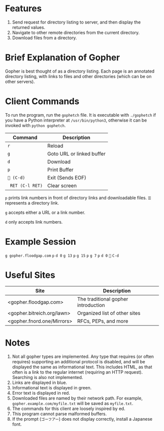 # Features

1. Send request for directory listing to server, and then display the returned values.
2. Navigate to other remote directories from the current directory.
3. Download files from a directory.

# Brief Explanation of Gopher

Gopher is best thought of as a directory listing. Each page is an annotated directory listing, with links to files and other directories (which can be on other servers).

# Client Commands

To run the program, run the `gophetch` file. It is executable with `./gophetch` if you have a Python interpreter at `/usr/bin/python3`, otherwise it can be invoked with `python gophetch`.

| Command           | Description               |
|-------------------|---------------------------|
| `r`               | Reload                    |
| `g`               | Goto URL or linked buffer |
| `d`               | Download                  |
| `p`               | Print Buffer              |
| ` (C-d)`         | Exit (Sends EOF)          |
| ` RET (C-l RET)` | Clear screen              |


`p` prints link numbers in front of directory links and downloadable files. `☰` represents a directory link.

`g` accepts either a URL or a link number.

`d` only accepts link numbers.

# Example Session

`g gopher.floodgap.com`
`p`
`d 0`
`g 13`
`p`
`g 15`
`p`
`g 7`
`p`
`d 0`
`` `C-d`

# Useful Sites

| Site                       | Description                         |
|----------------------------|-------------------------------------|
| <gopher.floodgap.com>      | The traditional gopher introduction |
| <gopher.bitreich.org/lawn> | Organized list of other sites       |
| <gopher.fnord.one/Mirrors> | RFCs, PEPs, and more                |

# Notes

1. Not all gopher types are implemented. Any type that requires (or often requires) supporting an additional protocol is disabled, and will be displayed the same as informational text. This includes HTML, as that often is a link to the regular internet (requiring an HTTP request). Searching is also not implemented.
2. Links are displayed in blue.
3. Informational text is displayed in green.
4. Error text is displayed in red.
5. Downloaded files are named by their network path. For example, `gopher.example.com/myfile.txt` will be saved as `myfile.txt`.
6. The commands for this client are loosely inspired by ed.
7. This program cannot parse malformed buffers.
8. If the prompt (`ゴーフアー`) does not display correctly, install a Japanese font.
